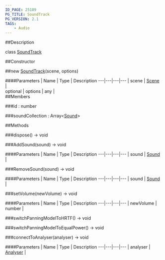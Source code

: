 ```yaml
---
ID_PAGE: 25189
PG_TITLE: SoundTrack
PG_VERSION: 2.1
TAGS:
    - Audio
---
```

##Description

class [SoundTrack](/classes/2.2/SoundTrack)



##Constructor

##new [SoundTrack](/classes/2.2/SoundTrack)(scene, options)



####Parameters
 | Name | Type | Description
---|---|---|---
 | scene | [Scene](/classes/2.2/Scene) |  
optional | options | any |  
##Members

###id : number



###soundCollection : Array&lt;[Sound](/classes/2.2/Sound)&gt;



##Methods

###dispose() &rarr; void


###AddSound(sound) &rarr; void



####Parameters
 | Name | Type | Description
---|---|---|---
 | sound | [Sound](/classes/2.2/Sound) |  

###RemoveSound(sound) &rarr; void



####Parameters
 | Name | Type | Description
---|---|---|---
 | sound | [Sound](/classes/2.2/Sound) |  

###setVolume(newVolume) &rarr; void



####Parameters
 | Name | Type | Description
---|---|---|---
 | newVolume | number |  

###switchPanningModelToHRTF() &rarr; void


###switchPanningModelToEqualPower() &rarr; void


###connectToAnalyser(analyser) &rarr; void



####Parameters
 | Name | Type | Description
---|---|---|---
 | analyser | [Analyser](/classes/2.2/Analyser) |  

